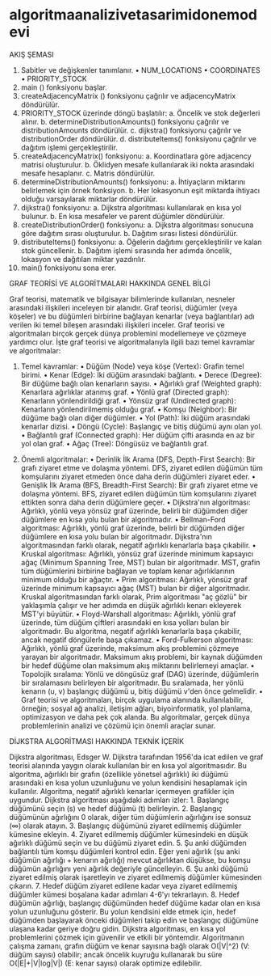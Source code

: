 # algoritmaanalizivetasarimidonemodevi

AKIŞ ŞEMASI

1.	Sabitler ve değişkenler tanımlanır.
    •	NUM_LOCATIONS
    •	COORDINATES
    •	PRIORITY_STOCK
2.	main () fonksiyonu başlar.
3.	createAdjacencyMatrix () fonksiyonu çağrılır ve adjacencyMatrix döndürülür.
4.	PRIORITY_STOCK üzerinde döngü başlatılır: a. Öncelik ve stok değerleri alınır. b. determineDistributionAmounts() fonksiyonu çağrılır ve distributionAmounts döndürülür. c. dijkstra() fonksiyonu çağrılır ve distributionOrder döndürülür. d. distributeItems() fonksiyonu çağrılır ve dağıtım işlemi gerçekleştirilir.
5.	createAdjacencyMatrix() fonksiyonu: a. Koordinatlara göre adjacency matrisi oluşturulur. b. Öklidyen mesafe kullanılarak iki nokta arasındaki mesafe hesaplanır. c. Matris döndürülür.
6.	determineDistributionAmounts() fonksiyonu: a. İhtiyaçların miktarını belirlemek için örnek fonksiyon. b. Her lokasyonun eşit miktarda ihtiyacı olduğu varsayılarak miktarlar döndürülür.
7.	dijkstra() fonksiyonu: a. Dijkstra algoritması kullanılarak en kısa yol bulunur. b. En kısa mesafeler ve parent düğümler döndürülür.
8.	createDistributionOrder() fonksiyonu: a. Dijkstra algoritması sonucuna göre dağıtım sırası oluşturulur. b. Dağıtım sırası listesi döndürülür.
9.	distributeItems() fonksiyonu: a. Öğelerin dağıtımı gerçekleştirilir ve kalan stok güncellenir. b. Dağıtım işlemi sırasında her adımda öncelik, lokasyon ve dağıtılan miktar yazdırılır.
10.	main() fonksiyonu sona erer.


GRAF TEORİSİ VE ALGORİTMALARI HAKKINDA GENEL BİLGİ

Graf teorisi, matematik ve bilgisayar bilimlerinde kullanılan, nesneler arasındaki ilişkileri inceleyen bir alanıdır. Graf teorisi, düğümler (veya köşeler) ve bu düğümleri birbirine bağlayan kenarlar (veya bağlantılar) adı verilen iki temel bileşen arasındaki ilişkileri inceler.
Graf teorisi ve algoritmaları birçok gerçek dünya problemini modellemeye ve çözmeye yardımcı olur. İşte graf teorisi ve algoritmalarıyla ilgili bazı temel kavramlar ve algoritmalar:

1.	Temel kavramlar:
    •	Düğüm (Node) veya köşe (Vertex): Grafin temel birimi.
    •	Kenar (Edge): İki düğüm arasındaki bağlantı.
    •	Derece (Degree): Bir düğüme bağlı olan kenarların sayısı.
    •	Ağırlıklı graf (Weighted graph): Kenarlara ağırlıklar atanmış graf.
    •	Yönlü graf (Directed graph): Kenarların yönlendirildiği graf.
    •	Yönsüz graf (Undirected graph): Kenarların yönlendirilmemiş olduğu graf.
    •	Komşu (Neighbor): Bir düğüme bağlı olan diğer düğümler.
    •	Yol (Path): İki düğüm arasındaki kenarlar dizisi.
    •	Döngü (Cycle): Başlangıç ve bitiş düğümü aynı olan yol.
    •	Bağlantılı graf (Connected graph): Her düğüm çifti arasında en az bir yol olan graf.
    •	Ağaç (Tree): Döngüsüz ve bağlantılı graf.

2.	Önemli algoritmalar:
    •	Derinlik İlk Arama (DFS, Depth-First Search): Bir grafı ziyaret etme ve dolaşma yöntemi. DFS, ziyaret edilen düğümün tüm komşularını ziyaret etmeden önce daha derin düğümleri ziyaret eder.
    •	Genişlik İlk Arama (BFS, Breadth-First Search): Bir grafı ziyaret etme ve dolaşma yöntemi. BFS, ziyaret edilen düğümün tüm komşularını ziyaret ettikten sonra daha derin düğümlere geçer.
    •	Dijkstra'nın algoritması: Ağırlıklı, yönlü veya yönsüz graf üzerinde, belirli bir düğümden diğer düğümlere en kısa yolu bulan bir algoritmadır.
    •	Bellman-Ford algoritması: Ağırlıklı, yönlü graf üzerinde, belirli bir düğümden diğer düğümlere en kısa yolu bulan bir algoritmadır. Dijkstra'nın algoritmasından farklı olarak, negatif ağırlıklı kenarlarla başa çıkabilir.
    •	Kruskal algoritması: Ağırlıklı, yönsüz graf üzerinde minimum kapsayıcı ağaç (Minimum Spanning Tree, MST) bulan bir algoritmadır. MST, grafin tüm düğümlerini birbirine bağlayan ve toplam kenar ağırlıklarının minimum olduğu bir ağaçtır.
    •	Prim algoritması: Ağırlıklı, yönsüz graf üzerinde minimum kapsayıcı ağaç (MST) bulan bir diğer algoritmadır. Kruskal algoritmasından farklı olarak, Prim algoritması "aç gözlü" bir yaklaşımla çalışır ve her adımda en düşük ağırlıklı kenarı ekleyerek MST'yi büyütür.
    •	Floyd-Warshall algoritması: Ağırlıklı, yönlü graf üzerinde, tüm düğüm çiftleri arasındaki en kısa yolları bulan bir algoritmadır. Bu algoritma, negatif ağırlıklı kenarlarla başa çıkabilir, ancak negatif döngülerle başa çıkamaz.
    •	Ford-Fulkerson algoritması: Ağırlıklı, yönlü graf üzerinde, maksimum akış problemini çözmeye yarayan bir algoritmadır. Maksimum akış problemi, bir kaynak düğümden bir hedef düğüme olan maksimum akış miktarını belirlemeyi amaçlar.
    •	Topolojik sıralama: Yönlü ve döngüsüz graf (DAG) üzerinde, düğümlerin bir sıralamasını belirleyen bir algoritmadır. Bu sıralamada, her yönlü kenarın (u, v) başlangıç düğümü u, bitiş düğümü v'den önce gelmelidir.
    •	Graf teorisi ve algoritmaları, birçok uygulama alanında kullanılabilir, örneğin; sosyal ağ analizi, iletişim ağları, biyoinformatik, yol planlama, optimizasyon ve daha pek çok alanda. Bu algoritmalar, gerçek dünya problemlerinin analizi ve çözümü için önemli araçlar sunar.


DİJKSTRA ALGORİTMASI HAKKINDA TEKNİK İÇERİK

Dijkstra algoritması, Edsger W. Dijkstra tarafından 1956'da icat edilen ve graf teorisi alanında yaygın olarak kullanılan bir en kısa yol algoritmasıdır. Bu algoritma, ağırlıklı bir grafın (özellikle yönetsel ağırlıklı) iki düğümü arasındaki en kısa yolun uzunluğunu ve yolun kendisini hesaplamak için kullanılır. Algoritma, negatif ağırlıklı kenarlar içermeyen grafikler için uygundur.
Dijkstra algoritması aşağıdaki adımları izler:
    1.	Başlangıç düğümünü seçin (s) ve hedef düğümü (t) belirleyin.
    2.	Başlangıç düğümünün ağırlığını 0 olarak, diğer tüm düğümlerin ağırlığını ise sonsuz (∞) olarak atayın.
    3.	Başlangıç düğümünü ziyaret edilmemiş düğümler kümesine ekleyin.
    4.	Ziyaret edilmemiş düğümler kümesindeki en düşük ağırlıklı düğümü seçin ve bu düğümü ziyaret edin.
    5.	Şu anki düğümden bağlantılı tüm komşu düğümleri kontrol edin. Eğer yeni ağırlık (şu anki düğümün ağırlığı + kenarın ağırlığı) mevcut ağırlıktan düşükse, bu komşu düğümün ağırlığını yeni ağırlık değeriyle güncelleyin.
    6.	Şu anki düğümü ziyaret edilmiş olarak işaretleyin ve ziyaret edilmemiş düğümler kümesinden çıkarın.
    7.	Hedef düğüm ziyaret edilene kadar veya ziyaret edilmemiş düğümler kümesi boşalana kadar adımları 4-6'yı tekrarlayın.
    8.	Hedef düğümün ağırlığı, başlangıç düğümünden hedef düğüme kadar olan en kısa yolun uzunluğunu gösterir. Bu yolun kendisini elde etmek için, hedef düğümden başlayarak önceki düğümleri takip edin ve başlangıç düğümüne ulaşana kadar geriye doğru gidin.
Dijkstra algoritması, en kısa yol problemlerini çözmek için güvenilir ve etkili bir yöntemdir. Algoritmanın çalışma zamanı, grafın düğüm ve kenar sayısına bağlı olarak O(|V|^2) (V: düğüm sayısı) olabilir; ancak öncelik kuyruğu kullanarak bu süre O(|E|+|V|log|V|) (E: kenar sayısı) olarak optimize edilebilir.




